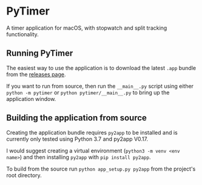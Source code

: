 # PyTimer

A timer application for macOS, with stopwatch and split tracking functionality.

## Running PyTimer

The easiest way to use the application is to download the latest `.app` 
bundle from the [releases page](https://github.com/Cjreynol/PyTimer/releases).

If you want to run from source, then run the `__main__.py` script using 
either `python -m pytimer` or `python pytimer/__main__.py` to bring up the 
application window.

## Building the application from source

Creating the application bundle requires `py2app` to be installed and is 
currently only tested using Python 3.7 and py2app V0.17.

I would suggest creating a virtual environment (`python3 -m venv <env name>`) 
and then installing `py2app` with `pip install py2app`.  

To build from the source run `python app_setup.py py2app` from the project's 
root directory.
